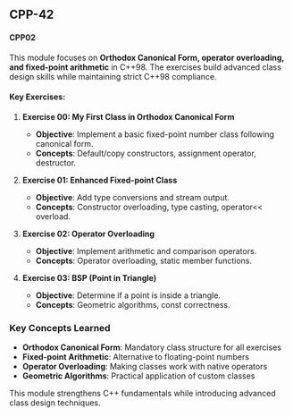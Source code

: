 ## CPP-42

#### CPP02
This module focuses on **Orthodox Canonical Form, operator overloading, and fixed-point arithmetic** in C++98. The exercises build advanced class design skills while maintaining strict C++98 compliance.

#### Key Exercises:

1. **Exercise 00: My First Class in Orthodox Canonical Form**
   - **Objective**: Implement a basic fixed-point number class following canonical form.
   - **Concepts**: Default/copy constructors, assignment operator, destructor.

2. **Exercise 01: Enhanced Fixed-point Class**
   - **Objective**: Add type conversions and stream output.
   - **Concepts**: Constructor overloading, type casting, operator<< overload.

3. **Exercise 02: Operator Overloading**
   - **Objective**: Implement arithmetic and comparison operators.
   - **Concepts**: Operator overloading, static member functions.

4. **Exercise 03: BSP (Point in Triangle)**
   - **Objective**: Determine if a point is inside a triangle.
   - **Concepts**: Geometric algorithms, const correctness.

### Key Concepts Learned
- **Orthodox Canonical Form**: Mandatory class structure for all exercises
- **Fixed-point Arithmetic**: Alternative to floating-point numbers
- **Operator Overloading**: Making classes work with native operators
- **Geometric Algorithms**: Practical application of custom classes

This module strengthens C++ fundamentals while introducing advanced class design techniques.